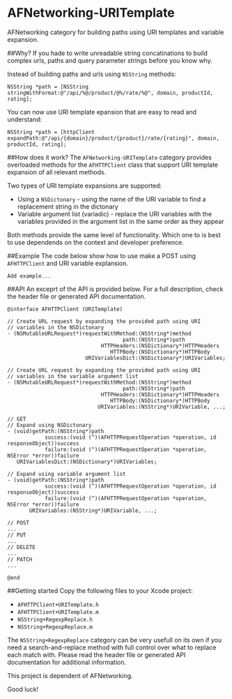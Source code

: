 AFNetworking-URITemplate
========================

AFNetworking category for building paths using URI templates and variable expansion.

##Why?
If you hade to write unreadable string concatinations to build complex urls, paths and query parameter strings before you know why.

Instead of building paths and urls using `NSString` methods:

    NSString *path = [NSString stringWithFormat:@"/api/%@/product/@%/rate/%@", domain, productId, rating];
    
You can now use URI template epansion that are easy to read and understand:
   
    NSString *path = [httpClient expandPath:@"/api/{domain}/product/{product}/rate/{rating}", domain, productId, rating];
    
##How does it work?
The `AFNetworking-URITemplate` category provides overloaded methods for the `AFHTTPClient` class that support URI template expansion of all relevant methods.

Two types of URI template expansions are supported:

* Using a `NSDictonary` - using the name of the URI variable to find a replacement string in the dictonary
* Variable argument list (variadic) - replace the URI variables with the variables provided in the argument list in the same order as they appear

Both methods provide the same level of functionality. Which one to is best to use dependends on the context and developer preference.


##Example
The code below show how to use make a POST using `AFHTTPClient` and URI variable explansion.

    Add example...


##API
An exceprt of the API is provided below. For a full description, check the header file or generated API documentation.

    @interface AFHTTPClient (URITemplate)

	// Create URL request by expanding the provided path using URI 
	// variables in the NSDictonary
	- (NSMutableURLRequest*)requestWithMethod:(NSString*)method
    	                                 path:(NSString*)path
        	                      HTTPHeaders:(NSDictionary*)HTTPHeaders
           	                         HTTPBody:(NSDictionary*)HTTPBody
                             URIVariablesDict:(NSDictionary*)URIVariables;

	// Create URL request by expanding the provided path using URI 
	// variables in the variable argument list
	- (NSMutableURLRequest*)requestWithMethod:(NSString*)method
                                	     path:(NSString*)path
                              	  HTTPHeaders:(NSDictionary*)HTTPHeaders
                                	 HTTPBody:(NSDictionary*)HTTPBody
                             	 URIVariables:(NSString*)URIVariable, ...;

	// GET
	// Expand using NSDictonary
	- (void)getPath:(NSString*)path
            	success:(void (^)(AFHTTPRequestOperation *operation, id responseObject))success
            	failure:(void (^)(AFHTTPRequestOperation *operation, NSError *error))failure
       URIVariablesDict:(NSDictionary*)URIVariables;

	// Expand using variable argument list
	- (void)getPath:(NSString*)path
    	        success:(void (^)(AFHTTPRequestOperation *operation, id responseObject))success
        	    failure:(void (^)(AFHTTPRequestOperation *operation, NSError *error))failure
       	   URIVariables:(NSString*)URIVariable, ...;
	
	// POST
	...
	// PUT
	...
	// DELETE
	...
	// PATCH
	...
	
	@end

##Getting started
Copy the following files to your Xcode project:

* `AFHTTPClient+URITemplate.h`
* `AFHTTPClient+URITemplate.m`
* `NSString+RegexpReplace.h`
* `NSString+RegexpReplace.m`

The `NSString+RegexpReplace` category can be very usefull on its own if you need a search-and-replace method with full control over what to replace each match with. Please read the header file or generated API documentation for additional information.

This project is dependent of AFNetworking.


Good luck!

